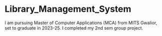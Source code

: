 # Library_Management_System
  I am pursuing Master of Computer Applications (MCA) from MITS Gwalior, set to graduate in 2023-25. I completed my 2nd sem group project.
